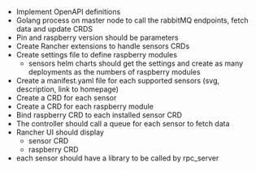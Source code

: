 - Implement OpenAPI definitions
- Golang process on master node to call the rabbitMQ endpoints, fetch data and update CRDS
- Pin and raspberry version should be parameters
- Create Rancher extensions to handle sensors CRDs
- Create settings file to define raspberry modules
  - sensors helm charts should get the settings and create as many deployments as the numbers of raspberry modules
- Create a manifest.yaml file for each supported sensors (svg, description, link to homepage)
- Create a CRD for each sensor
- Create a CRD for each raspberry module
- Bind raspberry CRD to each installed sensor CRD
- The controller should call a queue for each sensor to fetch data
- Rancher UI should display
  - sensor CRD
  - raspberry CRD
- each sensor should have a library to be called by rpc_server